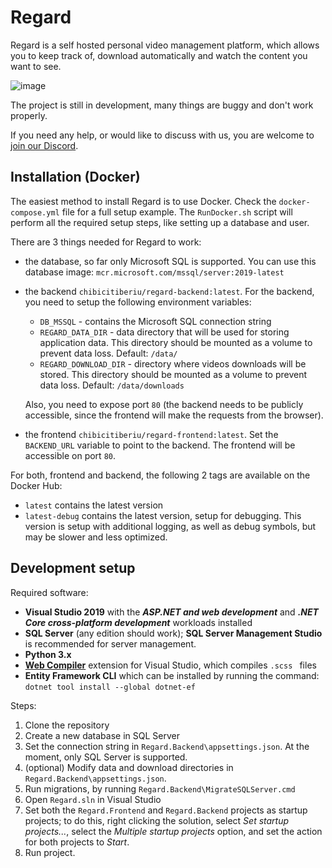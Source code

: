 # Regard

Regard is a self hosted personal video management platform, which allows you to keep track of, download automatically and watch the content you want to see.

![image](https://user-images.githubusercontent.com/5184913/116914401-5c8dec00-ac53-11eb-8233-a5fa6ba0f061.png)

The project is still in development, many things are buggy and don't work properly.

If you need any help, or would like to discuss with us, you are welcome to [join our Discord](https://discord.gg/mZgjdXEfY6).

## Installation (Docker)

The easiest method to install Regard is to use Docker. Check the `docker-compose.yml` file for a full setup example. The `RunDocker.sh` script will perform all the required setup steps, like setting up a database and user.

There are 3 things needed for Regard to work:

- the database, so far only Microsoft SQL is supported. You can use this database image: `mcr.microsoft.com/mssql/server:2019-latest`

- the backend `chibicitiberiu/regard-backend:latest`. For the backend, you need to setup the following environment variables:

  - `DB_MSSQL` - contains the Microsoft SQL connection string
  - `REGARD_DATA_DIR` - data directory that will be used for storing application data. This directory should be mounted as a volume to prevent data loss. Default: `/data/`
  - `REGARD_DOWNLOAD_DIR` - directory where videos downloads will be stored. This directory should be mounted as a volume to prevent data loss. Default: `/data/downloads` 

  Also, you need to expose port `80` (the backend needs to be publicly accessible, since the frontend will make the requests from the browser).

- the frontend `chibicitiberiu/regard-frontend:latest`. Set the `BACKEND_URL` variable to point to the backend. The frontend will be accessible on port `80`.

For both, frontend and backend, the following 2 tags are available on the Docker Hub:

* `latest` contains the latest version
* `latest-debug` contains the latest version, setup for debugging. This version is setup with additional logging, as well as debug symbols, but may be slower and less optimized.

## Development setup

Required software:

* **Visual Studio 2019** with the ***ASP.NET and web development*** and ***.NET Core cross-platform development*** workloads installed
* **SQL Server** (any edition should work); **SQL Server Management Studio** is recommended for server management.
* **Python 3.x**
* [**Web Compiler**](https://marketplace.visualstudio.com/items?itemName=MadsKristensen.WebCompiler) extension for Visual Studio, which compiles `.scss ` files
* **Entity Framework CLI** which can be installed by running the command: `dotnet tool install --global dotnet-ef`

Steps:

1. Clone the repository
2. Create a new database in SQL Server
3. Set the connection string in `Regard.Backend\appsettings.json`. At the moment, only SQL Server is supported.
4. (optional) Modify data and download directories in `Regard.Backend\appsettings.json`.
5. Run migrations, by running `Regard.Backend\MigrateSQLServer.cmd`
6. Open `Regard.sln` in Visual Studio
7. Set both the `Regard.Frontend` and `Regard.Backend` projects as startup projects; to do this, right clicking the solution, select *Set startup projects...*, select the *Multiple startup projects* option, and set the action for both projects to *Start*.
8. Run project.

